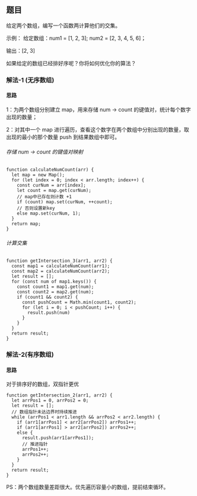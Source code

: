 ## 题目

给定两个数组，编写一个函数两计算他们的交集。

示例：
给定数组：num1 = [1, 2, 3]; num2 = [2, 3, 4, 5, 6]；

输出：[2, 3]

如果给定的数组已经排好序呢？你将如何优化你的算法？

### 解法-1 (无序数组) 
#### 思路

1：为两个数组分别建立 map，用来存储 num -> count 的键值对，统计每个数字出现的数量；

2：对其中一个 map 进行遍历，查看这个数字在两个数组中分别出现的数量，取出现的最小的那个数量 push 到结果数组中即可。

###### 存储 num -> count 的键值对映射
```
function calculateNumCount(arr) {
  let map = new Map();
  for (let index = 0; index < arr.length; index++) {
    const curNum = arr[index];
    let count = map.get(curNum);
    // map中已存在则计数 +1
    if (count) map.set(curNum, ++count);
    // 否则设置新key
    else map.set(curNum, 1);
  }
  return map;
}
```
###### 计算交集
```
function getIntersection_3(arr1, arr2) {
  const map1 = calculateNumCount(arr1);
  const map2 = calculateNumCount(arr2);
  let result = [];
  for (const num of map1.keys()) {
    const count1 = map1.get(num);
    const count2 = map2.get(num);
    if (count1 && count2) {
      const pushCount = Math.min(count1, count2);
      for (let i = 0; i < pushCount; i++) {
        result.push(num)
      }
    }
  }
  return result;
}

```

### 解法-2(有序数组) 
#### 思路

对于排序好的数组，双指针更优
```
function getIntersection_2(arr1, arr2) {
  let arrPos1 = 0, arrPos2 = 0;
  let result = [];
  // 数组指针未达边界时持续推进
  while (arrPos1 < arr1.length && arrPos2 < arr2.length) {
    if (arr1[arrPos1] < arr2[arrPos2]) arrPos1++;
    if (arr1[arrPos1] > arr2[arrPos2]) arrPos2++;
    else {
      result.push(arr1[arrPos1]);
      // 推进指针
      arrPos1++;
      arrPos2++;
    }
  }
  return result;
}
```

PS：两个数组数量差距很大。优先遍历容量小的数组，提前结束循环。
